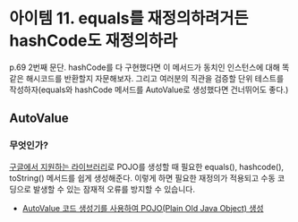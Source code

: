 # 아이템 11. equals를 재정의하려거든 hashCode도 재정의하라 

p.69 2번째 문단. hashCode를 다 구현했다면 이 메서드가 동치인 인스턴스에 대해 똑같은 해시코드를 반환할지 자문해보자. 그리고 여러분의 직관을 검증할 단위 테스트를 작성하자(equals와 hashCode 메서드를 AutoValue로 생성했다면 건너뛰어도 좋다.)

## AutoValue
### 무엇인가? 
[구글에서 지원하는 라이브러리](https://github.com/google/auto/tree/master/value)로 POJO를 생성할 때 필요한 equals(), hashcode(), toString() 메서드를 쉽게 생성해준다. 이렇게 하면 필요한 재정의가 적용되고 수동 코딩으로 발생할 수 있는 잠재적 오류를 방지할 수 있습니다. 

- [AutoValue 코드 생성기를 사용하여 POJO(Plain Old Java Object) 생성](https://cloud.google.com/solutions/e-commerce/patterns/generating-pojos?hl=ko)
